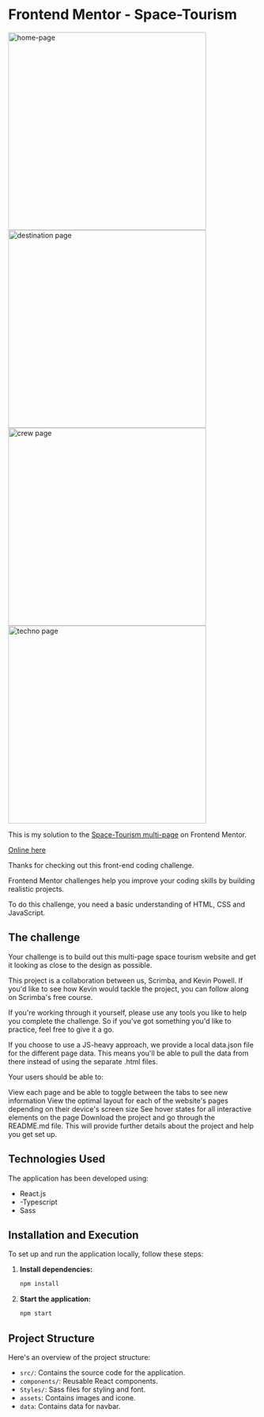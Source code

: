 #  Frontend Mentor -  Space-Tourism


<img src="https://i.imgur.com/EfpJG4d.png" alt="home-page" style="width:400px; height:auto;">    <img src="https://i.imgur.com/aCKliEP.png" alt="destination page" style="width:400px; height:auto;"> <img src="https://i.imgur.com/2Svm8On.png" alt=" crew page" style="width:400px; height:auto;"> <img src="https://i.imgur.com/gzWan5P.png" alt="techno page" style="width:400px; height:auto;">


This is my solution to the [Space-Tourism multi-page](https://www.frontendmentor.io/challenges/space-tourism-multipage-website-gRWj1URZ3) on Frontend Mentor.

[Online here](https://david-chazoule.github.io/Space-Tourism/#/home)

Thanks for checking out this front-end coding challenge.

Frontend Mentor challenges help you improve your coding skills by building realistic projects.

To do this challenge, you need a basic understanding of HTML, CSS and JavaScript.


## The challenge
Your challenge is to build out this multi-page space tourism website and get it looking as close to the design as possible.

This project is a collaboration between us, Scrimba, and Kevin Powell. If you'd like to see how Kevin would tackle the project, you can follow along on Scrimba's free course.

If you're working through it yourself, please use any tools you like to help you complete the challenge. So if you've got something you'd like to practice, feel free to give it a go.

If you choose to use a JS-heavy approach, we provide a local data.json file for the different page data. This means you'll be able to pull the data from there instead of using the separate .html files.

Your users should be able to:

View each page and be able to toggle between the tabs to see new information
View the optimal layout for each of the website's pages depending on their device's screen size
See hover states for all interactive elements on the page
Download the project and go through the README.md file. This will provide further details about the project and help you get set up.

## Technologies Used

The application has been developed using:
- React.js
- -Typescript
- Sass

## Installation and Execution

To set up and run the application locally, follow these steps:

1. **Install dependencies:**

    ```bash
    npm install
    ```

2. **Start the application:**

    ```bash
    npm start
    ```

## Project Structure

Here's an overview of the project structure:

- `src/`: Contains the source code for the application.
- `components/`: Reusable React components.
- `Styles/`: Sass files for styling and font.
- `assets`: Contains images and icone.
- `data`: Contains data for navbar.
